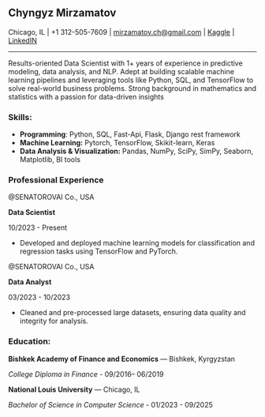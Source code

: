<b> Chyngyz Mirzamatov </b>
-------------------------------------
Chicago, IL | +1 312-505-7609 | mirzamatov.ch@gmail.com |  [Kaggle](https://www.kaggle.com/umekko)  | [LinkedIN](https://www.linkedin.com/in/umeko)

--------------------------------------

Results-oriented Data Scientist with 1+ years of experience in predictive modeling, data analysis, and NLP. Adept at building scalable machine learning pipelines and leveraging tools like Python, SQL, and TensorFlow to solve real-world business problems. Strong background in mathematics and statistics with a passion for data-driven insights



### Skills: 
* **Programming**: Python, SQL, Fast-Api, Flask, Django rest framework
* **Machine Learning:**  Pytorch, TensorFlow, Skikit-learn, Keras
* **Data Analysis & Visualization:** Pandas, NumPy, SciPy, SimPy, Seaborn, Matplotlib, BI tools
  

### Professional Experience


@SENATOROVAI Co., USA

**Data Scientist**

10/2023 - Present
  * Developed and deployed machine learning models for classification and regression tasks using TensorFlow and PyTorch.
    
@SENATOROVAI Co., USA

**Data Analyst**

03/2023 - 10/2023
  * Cleaned and pre-processed large datasets, ensuring data quality and integrity for analysis.


### Education:

**Bishkek Academy of Finance and Economics** — Bishkek, Kyrgyzstan

*College Diploma in Finance* -  09/2016– 06/2019



**National Louis University** — Chicago, IL

*Bachelor of Science in Computer Science*  -  01/2023 - 09/2025

